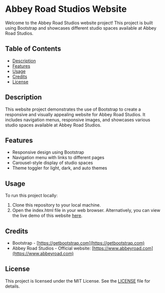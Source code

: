 # Abbey Road Studios Website

Welcome to the Abbey Road Studios website project! This project is built using Bootstrap and showcases different studio spaces available at Abbey Road Studios.

## Table of Contents
- [Description](#description)
- [Features](#features)
- [Usage](#usage)
- [Credits](#credits)
- [License](#license)

## Description
This website project demonstrates the use of Bootstrap to create a responsive and visually appealing website for Abbey Road Studios. It includes navigation menus, responsive images, and showcases various studio spaces available at Abbey Road Studios.

## Features
- Responsive design using Bootstrap
- Navigation menu with links to different pages
- Carousel-style display of studio spaces
- Theme toggler for light, dark, and auto themes

## Usage
To run this project locally:
1. Clone this repository to your local machine.
2. Open the index.html file in your web browser.
Alternatively, you can view the live demo of this website [here](#).

## Credits
- Bootstrap - [https://getbootstrap.com](https://getbootstrap.com)
- Abbey Road Studios - Official website: [https://www.abbeyroad.com](https://www.abbeyroad.com)

## License
This project is licensed under the MIT License. See the [LICENSE](LICENSE) file for details.
